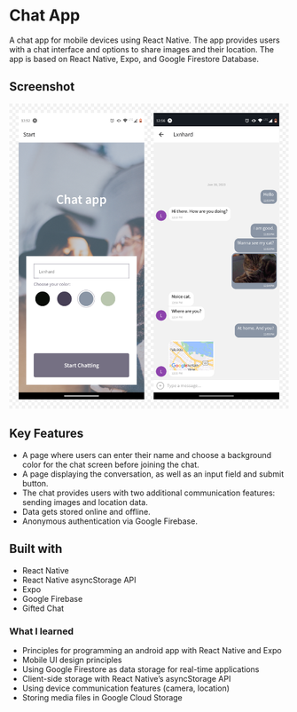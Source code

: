 # Chat App
A chat app for mobile devices using React Native. The app provides users with a chat interface and options to share images and their location. The app is based on React Native, Expo, and Google Firestore Database. 

## Screenshot
![](./screenshot.png)

## Key Features
- A page where users can enter their name and choose a background color for the chat screen before joining the chat.
- A page displaying the conversation, as well as an input field and submit button.
- The chat provides users with two additional communication features: sending images and location data.
- Data gets stored online and offline.
- Anonymous authentication via Google Firebase.

## Built with

- React Native
- React Native asyncStorage API
- Expo
- Google Firebase
- Gifted Chat

### What I learned

- Principles for programming an android app with React Native and Expo
- Mobile UI design principles
- Using Google Firestore as data storage for real-time applications
- Client-side storage with React Native’s asyncStorage API
- Using device communication features (camera, location)
- Storing media files in Google Cloud Storage